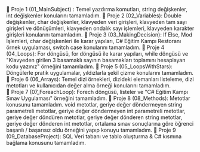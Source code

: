 📍  Proje 1 (01_MainSubject) : Temel yazdırma komutları, string değişkenler, int değişkenler konularını tamamladım. 
📍  Proje 2 (02_Variables): Double değişkenler, char değişkenler, klavyeden veri girişleri, klavyeden tam sayı girişleri ve dönüşümleri, klavyeden ondalık sayı işlemleri, klavyeden karakter girişleri konularını tamamladım.
📍  Proje 3 (03_MakingDecision): If Else, Mod İşlemleri, char değişkenleri ile karar yapıları, C# Eğitim Kampı Restoranı örnek uygulaması, switch case konularını tamamladım. 
📍  Proje 4 (04_Loops): For döngüsü, for döngüsü ile karar yapıları, while döngüsü ve "Klavyeden girilen 3 basamaklı sayının basamakları toplamını hesaplayan kodu yazınız" örneğini tamamladım.
📍  Proje 5 (05_LoopsWithStars): Döngülerle pratik uygulamalar, yıldızlarla şekil çizme konularını tamamladım.
📍  Proje 6 (06_Arrays): Temel dizi örnekleri, dizideki elemanları listeleme, dizi metotları ve kullanıcıdan değer alma örneği konularını tamamladım.  
📍  Proje 7 (07_ForeachLoop): Forech döngüsü, listeler ve "C# Eğitim Kampı Sınav Uygulaması" örneğini tamamladım.
📍  Proje 8 (08_Methods): Metotlar konusunu tamamladım. void metotlar, geriye değer döndermeyen string parametreli metotlar, geriye değer döndermeyen int parametreli metotlar, geriye değer döndüren metotlar, geriye değer dönderen string metotlar, geriye değer dönderen int metotlar, ortalama sınav sonuçlarına göre öğrenci başarılı / başarısız oldu örneğini yapıp konuyu tamamladım. 
📍	Proje 9 (09_DatabaseProject): SQL Veri tabanı ve tablo oluşturma & C# kısmına bağlama konusunu tamamladım.
